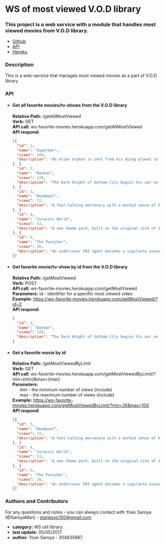 # WS of most viewed V.O.D library

### This project is a web service with a module that handles most viewed movies from V.O.D library.
- [Github](https://github.com/SaroyaMan/Most-Viewed-VOD-lib)  
- [API](https://saroyaman.github.io/Most-Viewed-VOD-lib/)  
- [Heroku](https://ws-favorite-movies.herokuapp.com/)  

### Description
This is a web-service that manages most viewed movies as a part of V.O.D library

### API
* #### Get all favorite movies/tv-shows from the V.O.D library
  **Relative Path:** /getAllMostViewed  
  **Verb:** GET  
  **API call:** ws-favorite-movies.herokuapp.com/getAllMostViewed  
  **API respond:**  
  ```json  
  [{
	"id": 1,
	"name": "Superman",
	"views": 180,
	"description": "An alien orphan is sent from his dying planet to Earth,where he grows up to become his adoptive home's first and greatest superhero."
  }, {
	"id": 2,
	"name": "Batman",
	"views": 120,
	"description": "The Dark Knight of Gotham City begins his war on crime with his first major enemy being the clownishly homicidal Joker."
  }, {
	"id": 3,
	"name": "Deadpool",
	"views": 72,
	"description": "A fast-talking mercenary with a morbid sense of humor is subjected to a rogue experiment that leaves him with accelerated healing powers and a quest for revenge."
  }, {
	"id": 4,
	"name": "Jurassic World",
	"views": 53,
	"description": "A new theme park, built on the original site of Jurassic Park, creates a genetically modified hybrid dinosaur, which escapes containment and goes on a killing spree."
  }, {
	"id": 5,
	"name": "The Punisher",
	"views": 26,
	"description": "An undercover FBI agent becomes a vigilante assassin and sets out to unleash his wrath upon the corrupt businessman who slaughtered his entire family at a reunion."
  }]
  ```
* #### Get favorite movie/tv-show by id from the V.O.D library
  **Relative Path:** /getMostViewed  
  **Verb:** POST  
  **API call:** ws-favorite-movies.herokuapp.com/getMostViewed  
  **Parameters:** id - identifier for a specific most viewed video  
  **Example:** https://ws-favorite-movies.herokuapp.com/getMostViewed/?id=2  
  **API respond:**  
  ```json  
  {
	"id": 2,
	"name": "Batman",
	"views": 120,
	"description": "The Dark Knight of Gotham City begins his war on crime with his first major enemy being the clownishly homicidal Joker."
  }
  ```
* #### Get a favorite movie by id
  **Relative Path:** /getMostViewedByLimit  
  **Verb:** GET  
  **API call:** ws-favorite-movies.herokuapp.com/getMostViewedByLimit/?min={min}&max={max}  
  **Parameters:**  
    &nbsp; &nbsp; &nbsp; min - the minimum number of views (include)  
    &nbsp; &nbsp; &nbsp; max - the maximum number of views (include)  
  **Example:** https://ws-favorite-movies.herokuapp.com/getMostViewedByLimit/?min=26&max=100  
  **API respond:**  
  ```json  
  [{
	"id": 3,
	"name": "Deadpool",
	"views": 72,
	"description": "A fast-talking mercenary with a morbid sense of humor is subjected to a rogue experiment that leaves him with accelerated healing powers and a quest for revenge."
  }, {
	"id": 4,
	"name": "Jurassic World",
	"views": 53,
	"description": "A new theme park, built on the original site of Jurassic Park, creates a genetically modified hybrid dinosaur, which escapes containment and goes on a killing spree."
  }, {
	"id": 5,
	"name": "The Punisher",
	"views": 26,
	"description": "An undercover FBI agent becomes a vigilante assassin and sets out to unleash his wrath upon the corrupt businessman who slaughtered his entire family at a reunion."
  }]
  ```
### Authors and Contributors
For any questions and notes - you can always contact with Yoav Saroya (@SaroyaMan) - stankovic100@gmail.com
* **category:** WS util library.
* **last update:** 05/05/2017.
* **author:** Yoav Saroya - 304835887.